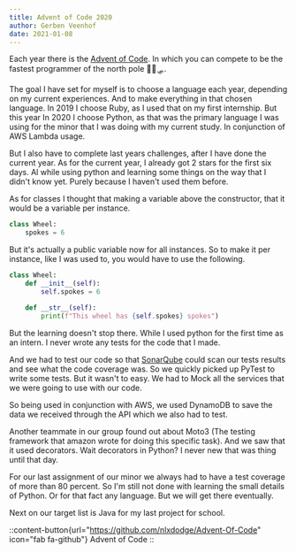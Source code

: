 ```yaml
---
title: Advent of Code 2020
author: Gerben Veenhof
date: 2021-01-08
---
```


Each year there is the [Advent of Code](https://adventofcode.com/). In which you can compete to be the fastest programmer of the north pole 🎅🎄🛷.

The goal I have set for myself is to choose a language each year, depending on my current experiences. And to make everything in that chosen language. In 2019 I choose Ruby, as I used that on my first internship. But this year In 2020 I choose Python, as that was the primary language I was using for the minor that I was doing with my current study. In conjunction of AWS Lambda usage.

But I also have to complete last years challenges, after I have done the current year. As for the current year, I already got 2 stars for the first six days. Al while using python and learning some things on the way that I didn't know yet. Purely because I haven't used them before.

As for classes I thought that making a variable above the constructor, that it would be a variable per instance.

```python
class Wheel:
    spokes = 6
```

But it's actually a public variable now for all instances. So to make it per instance, like I was used to, you would have to use the following.

```python
class Wheel:
    def __init__(self):
        self.spokes = 6

    def __str__(self):
        print(f"This wheel has {self.spokes} spokes")
```

But the learning doesn't stop there. While I used python for the first time as an intern. I never wrote any tests for the code that I made.

And we had to test our code so that [SonarQube](https://www.sonarqube.org/) could scan our tests results and see what the code coverage was.
So we quickly picked up PyTest to write some tests. But it wasn't to easy. We had to Mock all the services that we were going to use with our code.

So being used in conjunction with AWS, we used DynamoDB to save the data we received through the API which we also had to test.

Another teammate in our group found out about Moto3 (The testing framework that amazon wrote for doing this specific task). And we saw that it used decorators. Wait decorators in Python? I never new that was thing until that day.

For our last assignment of our minor we always had to have a test coverage of more than 80 percent.
So I'm still not done with learning the small details of Python. Or for that fact any language. But we will get there eventually.

Next on our target list is Java for my last project for school.

::content-button{url="https://github.com/nlxdodge/Advent-Of-Code" icon="fab fa-github"}
Advent of Code
::
